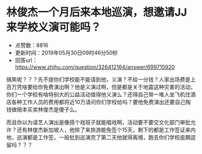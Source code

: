 # 林俊杰一个月后来本地巡演，想邀请JJ来学校义演可能吗？
- 点赞数：8816
- 更新时间：2019年05月30日09时46分50秒
- 回答url：https://www.zhihu.com/question/326412164/answer/699715920
<body>
 <p data-pid="pBCOFbo7">搞笑呢？？？先不提你们学校能不能请到他，义演？不给一分钱？人家出场费是上百万凭啥要给你免费演出啊？他是义演过啊，但是都是关于地震这种灾害的活动，你们一个学校有啥特别大的公益活动值得他义演么？还得自己带一堆人坐飞机住酒店各种工作人员的费用都将近10万请问你们学校给吗？要他免费演出还要自己掏钱做赔本买卖林俊杰是傻子么。</p>
 <p data-pid="qMT10c3H">而且你以为请艺人演出是像搭个戏班子就能唱戏啊，活动要不要交文化部门审批允许？还有林俊杰新加坡人，他除了来旅游能免签个15天，剩下的都是工作签证来内地，巡演都是工作签，一般批到巡演完了第二天他就得离境，跑去你们学校逾期逗留吗？？？</p>
</body>